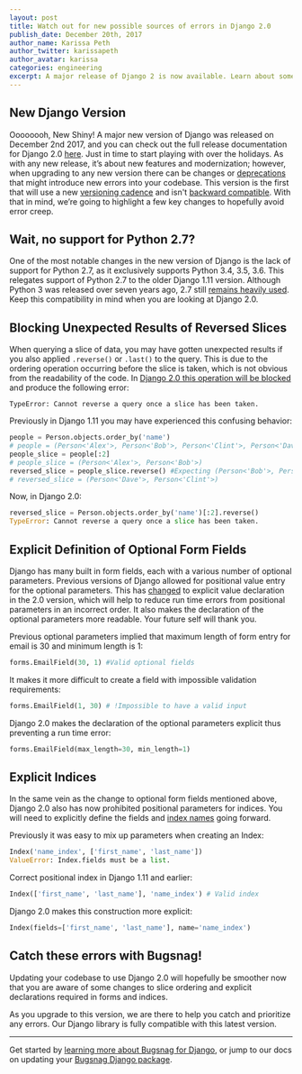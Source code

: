 ```yaml
---
layout: post
title: Watch out for new possible sources of errors in Django 2.0
publish_date: December 20th, 2017
author_name: Karissa Peth
author_twitter: karissapeth
author_avatar: karissa
categories: engineering
excerpt: A major release of Django 2 is now available. Learn about some potential error sources to look out for and be aware of in this rundown of the changes.
---
```


## New Django Version

Oooooooh, New Shiny! A major new version of Django was released on December 2nd 2017, and you can check out the full release documentation for Django 2.0 [here](https://docs.djangoproject.com/en/2.0/releases/2.0/). Just in time to start playing with over the holidays. As with any new release, it’s about new features and modernization; however, when upgrading to any new version there can be changes or [deprecations](https://docs.djangoproject.com/en/2.0/releases/2.0/#features-removed-in-2-0) that might introduce new errors into your codebase. This version is the first that will use a new [versioning cadence](https://docs.djangoproject.com/en/dev/internals/release-process/#release-cadence) and isn't [backward compatible](https://docs.djangoproject.com/en/2.0/releases/2.0/#backwards-incompatible-changes-in-2-0). With that in mind, we’re going to highlight a few key changes to hopefully avoid error creep.

## Wait, no support for Python 2.7?

One of the most notable changes in the new version of Django is the lack of support for Python 2.7, as it exclusively supports Python 3.4, 3.5, 3.6. This relegates support of Python 2.7 to the older Django 1.11 version. Although Python 3 was released over seven years ago, 2.7 still [remains heavily used](https://www.jetbrains.com/research/devecosystem-2017/python/). Keep this compatibility in mind when you are looking at Django 2.0.

## Blocking Unexpected Results of Reversed Slices

When querying a slice of data, you may have gotten unexpected results if you also applied `.reverse()` or `.last()` to the query. This is due to the ordering operation occurring before the slice is taken, which is not obvious from the readability of the code. In [Django 2.0 this operation will be blocked](https://docs.djangoproject.com/en/2.0/releases/2.0/#queryset-reverse-and-last-are-prohibited-after-slicing) and produce the following error:

`TypeError: Cannot reverse a query once a slice has been taken.`

Previously in Django 1.11 you may have experienced this confusing behavior:

```python
people = Person.objects.order_by('name')
# people = (Person<'Alex'>, Person<'Bob'>, Person<'Clint'>, Person<'Dave'>)
people_slice = people[:2]
# people_slice = (Person<'Alex'>, Person<'Bob'>)
reversed_slice = people_slice.reverse() #Expecting (Person<'Bob'>, Person<'Alex'>)?
# reversed_slice = (Person<'Dave'>, Person<'Clint'>)
```

Now, in Django 2.0:

```python
reversed_slice = Person.objects.order_by('name')[:2].reverse()
TypeError: Cannot reverse a query once a slice has been taken.
```

## Explicit Definition of Optional Form Fields

Django has many built in form fields, each with a various number of optional parameters. Previous versions of Django allowed for positional value entry for the optional parameters. This has [changed](https://docs.djangoproject.com/en/2.0/releases/2.0/#form-fields-no-longer-accept-optional-arguments-as-positional-arguments) to explicit value declaration in the 2.0 version, which will help to reduce run time errors from positional parameters in an incorrect order. It also makes the declaration of the optional parameters more readable. Your future self will thank you.

Previous optional parameters implied that maximum length of form entry for email is 30 and minimum length is 1:

```python
forms.EmailField(30, 1) #Valid optional fields
```
It makes it more difficult to create a field with impossible validation requirements:

```python
forms.EmailField(1, 30) # !Impossible to have a valid input
```
Django 2.0 makes the declaration of the optional parameters explicit thus preventing a run time error:

```python
forms.EmailField(max_length=30, min_length=1)
```

## Explicit Indices

In the same vein as the change to optional form fields mentioned above, Django 2.0 also has now prohibited positional parameters for indices. You will need to explicitly define the fields and [index names](https://docs.djangoproject.com/en/2.0/releases/2.0/#indexes-no-longer-accept-positional-arguments) going forward.

Previously it was easy to mix up parameters when creating an Index:

```python
Index('name_index', ['first_name', 'last_name'])
ValueError: Index.fields must be a list.
```
Correct positional index in Django 1.11 and earlier:

```python
Index(['first_name', 'last_name'], 'name_index') # Valid index
```

Django 2.0 makes this construction more explicit:

```python
Index(fields=['first_name', 'last_name'], name='name_index')
```

## Catch these errors with Bugsnag!

Updating your codebase to use Django 2.0 will hopefully be smoother now that you are aware of some changes to slice ordering and explicit declarations required in forms and indices.

As you upgrade to this version, we are there to help you catch and prioritize any errors. Our Django library is fully compatible with this latest version.

---

Get started by [learning more about Bugsnag for Django](https://www.bugsnag.com/platforms/python/django/), or jump to our docs on updating your [Bugsnag Django package](https://github.com/bugsnag/bugsnag-python/blob/master/UPGRADING.md).
